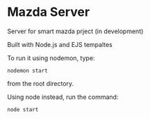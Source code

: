 # Mazda Server
 Server for smart mazda prject (in development)

Built with Node.js and EJS tempaltes

To run it using nodemon, type:
```console
nodemon start
```
from the root directory. 

Using node instead, run the command:
```console
node start
```
